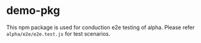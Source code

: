 # demo-pkg

This npm package is used for conduction e2e testing of alpha. Please refer `alpha/e2e/e2e.test.js` for test scenarios.